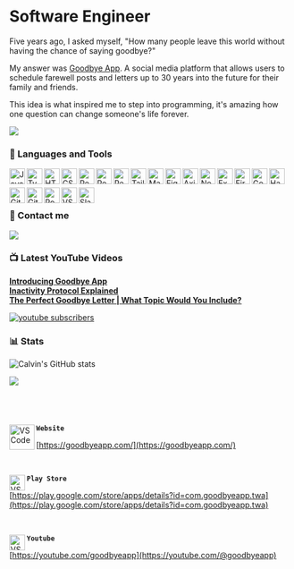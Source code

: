 # Software Engineer  

   Five years ago, I asked myself, "How many people leave this world without having the chance of saying goodbye?"
   
   My answer was [Goodbye App](https://goodbyeapp.com/). A social media platform that allows users to schedule farewell posts and letters up to 30 years into the future for their family and friends. 
   
   This idea is what inspired me to step into programming, it's amazing how one question can change someone's life forever.
   
<a href='https://goodbyeapp.com/' rel='noopener noreferrer' target='_blank' aria-label='Website'>
<img src="https://firebasestorage.googleapis.com/v0/b/gbapp-b859e.appspot.com/o/social%2Fgb_phones_gplay.png?alt=media&token=c104f770-7b91-40b7-a9cf-d00bb05ca13a" />
</a>

### 🧰 Languages and Tools

<!-- Core Languages -->
   <img align="left" alt="JavaScript" width="28px" src="https://cdn.jsdelivr.net/gh/devicons/devicon/icons/javascript/javascript-plain.svg"  />
   <img align="left" alt="TypeScript" width="28px" src="https://cdn.jsdelivr.net/gh/devicons/devicon/icons/typescript/typescript-plain.svg" />
   <img align="left" alt="HTML" width="28px" src="https://cdn.jsdelivr.net/gh/devicons/devicon/icons/html5/html5-plain.svg" />
   <img align="left" alt="CSS" width="28px" src="https://cdn.jsdelivr.net/gh/devicons/devicon/icons/css3/css3-plain.svg" />
    <!-- Frameworks and Libraries -->
   <img align="left" alt="React" width="28px" src="https://cdn.jsdelivr.net/gh/devicons/devicon/icons/react/react-original.svg" />
   <img align="left" alt="Redux" width="28px" src="https://cdn.jsdelivr.net/gh/devicons/devicon@latest/icons/redux/redux-original.svg" />
   <img align="left" alt="React Router" width="28px" src="https://cdn.jsdelivr.net/gh/devicons/devicon@latest/icons/reactrouter/reactrouter-original.svg" />
   <img align="left" alt="Tailwind" width="28px" src="https://cdn.jsdelivr.net/gh/devicons/devicon@latest/icons/tailwindcss/tailwindcss-original.svg" />  
   <img align="left" alt="Material UI" width="28px" src="https://cdn.jsdelivr.net/gh/devicons/devicon@latest/icons/materialui/materialui-original.svg" />
   <img align="left" alt="Figma" width="28px" src="https://cdn.jsdelivr.net/gh/devicons/devicon@latest/icons/figma/figma-original.svg" />  
   <img align="left" alt="Axios" width="28px" src="https://cdn.jsdelivr.net/gh/devicons/devicon@latest/icons/axios/axios-plain.svg" />
   <!-- Backend and Cloud -->
   <img align="left" alt="NodeJS" width="28px" src="https://cdn.jsdelivr.net/gh/devicons/devicon/icons/nodejs/nodejs-original.svg" />
<img align="left" alt="Express" width="28px" src="https://cdn.jsdelivr.net/gh/devicons/devicon@latest/icons/express/express-original.svg" />          
<img align="left" alt="Firebase" width="28px" src="https://cdn.jsdelivr.net/gh/devicons/devicon@latest/icons/firebase/firebase-original.svg" />
<img align="left" alt="Google Cloud Platform" width="28px" src="https://cdn.jsdelivr.net/gh/devicons/devicon@latest/icons/googlecloud/googlecloud-original.svg" />
<img align="left" alt="Handlebars" width="28px" src="https://cdn.jsdelivr.net/gh/devicons/devicon@latest/icons/handlebars/handlebars-original.svg" />
<br /> <br />
<div>
   
<!-- Tools -->
<img align="left" alt="Git" width="28px" src="https://cdn.jsdelivr.net/gh/devicons/devicon/icons/git/git-original.svg" />
<img align="left" alt="GitHub" width="28px" src="https://cdn.jsdelivr.net/gh/devicons/devicon/icons/github/github-original.svg" />
<img align="left" alt="Postman" width="28px" src="https://cdn.jsdelivr.net/gh/devicons/devicon@latest/icons/postman/postman-original.svg" />
<img align="left" alt="VS Code" width="28px" src="https://cdn.jsdelivr.net/gh/devicons/devicon@latest/icons/vscode/vscode-original.svg" />          
<img align="left" alt="Slack" width="28px" src="https://cdn.jsdelivr.net/gh/devicons/devicon@latest/icons/slack/slack-original.svg" /> 


</div>
<br />

### 📨 Contact me
  <a href="https://www.linkedin.com/in/calvinjamesheath/">
    <img src="https://img.shields.io/badge/linkedin-1DA1F2?style=for-the-badge&logo=linkedin&logoColor=white" />    
  </a>
<br />

### 📺 Latest YouTube Videos
**[Introducing Goodbye App](https://www.youtube.com/watch?v=1-xATA1lZUc)**
<br />
**[Inactivity Protocol Explained](https://www.youtube.com/watch?v=3fTUwY2Sxxw&t=4s)**
<br />
**[The Perfect Goodbye Letter | What Topic Would You Include?](https://www.youtube.com/watch?v=TLze4jPOIp4)**

 <p align="left">
      <a href="https://www.youtube.com/@goodbyeapp?sub_confirmation=1">
         <img alt="youtube subscribers" title="Subscribe to Goodbye App's YouTube channel" src="https://custom-icon-badges.demolab.com/youtube/channel/subscribers/UCeAG5cAQLzfD8Zgk_-Uzqnw?color=%23E05D44&label=SUBSCRIBE&logo=video&logoColor=white&style=for-the-badge&labelColor=CE4630"/></a> 
   </p>

### 📊 Stats

![Calvin's GitHub stats](https://github-readme-stats.vercel.app/api?username=calvinjamesheath&show_icons=true&theme=default_repocard&hide_border=false)
<br />

![](https://github-readme-streak-stats.herokuapp.com/?user=calvinjamesheath&theme=highcontrast&hide_border=false)
#
<br />
<div>
   
<img align="left" alt="VS Code" width="45px" src="https://firebasestorage.googleapis.com/v0/b/gbapp-b859e.appspot.com/o/blueLogo.png?alt=media&token=44994f97-ab43-4e8d-ada4-a808319bf6e7" />   **`Website`**
   
 [https://goodbyeapp.com/](https://goodbyeapp.com/) 
</div>
<br />
<div>
   
 <img align="left" alt="VS Code" width="28px" src="https://static-00.iconduck.com/assets.00/google-play-icon-icon-1917x2048-2fljsw4s.png" />     **`Play Store`**
   
[https://play.google.com/store/apps/details?id=com.goodbyeapp.twa](https://play.google.com/store/apps/details?id=com.goodbyeapp.twa)
</div>
<br />
<div>
   
<img align="left" alt="VS Code" width="28px" src="https://cdn-icons-png.flaticon.com/512/1384/1384060.png" />     **`Youtube`**
   
[https://youtube.com/goodbyeapp](https://youtube.com/@goodbyeapp)
</div>
